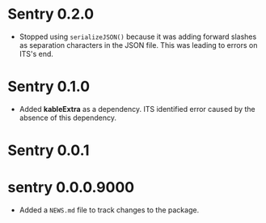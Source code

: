 # Sentry 0.2.0

* Stopped using `serializeJSON()` because it was adding forward slashes as separation characters in the JSON file. This was leading to errors on ITS's end.

# Sentry 0.1.0

* Added __kableExtra__ as a dependency. ITS identified error caused by the absence of this dependency.

# Sentry 0.0.1

# sentry 0.0.0.9000

* Added a `NEWS.md` file to track changes to the package.
